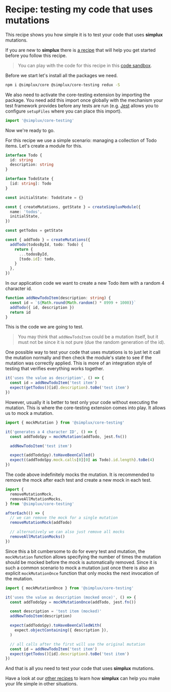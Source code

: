 # Recipe: testing my code that uses mutations

This recipe shows you how simple it is to test your code that uses **simplux** mutations.

If you are new to **simplux** there is [a recipe](../../basics/getting-started#readme) that will help you get started before you follow this recipe.

> You can play with the code for this recipe in this [code sandbox](https://codesandbox.io/s/github/MrWolfZ/simplux/tree/master/recipes/advanced/testing-code-using-mutations).

Before we start let's install all the packages we need.

```sh
npm i @simplux/core @simplux/core-testing redux -S
```

We also need to activate the core-testing extension by importing the package. You need add this import once globally with the mechanism your test framework provides before any tests are run (e.g. [Jest](https://jestjs.io/) allows you to configure `setupFiles` where you can place this import).

```ts
import '@simplux/core-testing'
```

Now we're ready to go.

For this recipe we use a simple scenario: managing a collection of Todo items. Let's create a module for this.

```ts
interface Todo {
  id: string
  description: string
}

interface TodoState {
  [id: string]: Todo
}

const initialState: TodoState = {}

const { createMutations, getState } = createSimpluxModule({
  name: 'todos',
  initialState,
})

const getTodos = getState

const { addTodo } = createMutations({
  addTodo(todosById, todo: Todo) {
    return {
      ...todosById,
      [todo.id]: todo,
    }
  },
})
```

In our application code we want to create a new Todo item with a random 4 character id.

```ts
function addNewTodoItem(description: string) {
  const id = `${Math.round(Math.random() * 8999 + 1000)}`
  addTodo({ id, description })
  return id
}
```

This is the code we are going to test.

> You may think that `addNewTodoItem` could be a mutation itself, but it must not be since it is not pure (due the random generation of the id).

One possible way to test your code that uses mutations is to just let it call the mutation normally and then check the module's state to see if the mutation was correctly applied. This is more of an integration style of testing that verifies everything works together.

```ts
it('uses the value as description', () => {
  const id = addNewTodoItem('test item')
  expect(getTodos()[id].description).toBe('test item')
})
```

However, usually it is better to test only your code without executing the mutation. This is where the core-testing extension comes into play. It allows us to mock a mutation.

```ts
import { mockMutation } from '@simplux/core-testing'

it('generates a 4 character ID', () => {
  const addTodoSpy = mockMutation(addTodo, jest.fn())

  addNewTodoItem('test item')

  expect(addTodoSpy).toHaveBeenCalled()
  expect((addTodoSpy.mock.calls[0][0] as Todo).id.length).toBe(4)
})
```

The code above indefinitely mocks the mutation. It is recommended to remove the mock after each test and create a new mock in each test.

```ts
import {
  removeMutationMock,
  removeAllMutationMocks,
} from '@simplux/core-testing'

afterEach(() => {
  // we can remove the mock for a single mutation
  removeMutationMock(addTodo)

  // alternatively we can also just remove all mocks
  removeAllMutationMocks()
})
```

Since this a bit cumbersome to do for every test and mutation, the `mockMutation` function allows specifying the number of times the mutation should be mocked before the mock is automatically removed. Since it is such a common scenario to mock a mutation just once there is also an explicit `mockMutationOnce` function that only mocks the next invocation of the mutation.

```ts
import { mockMutationOnce } from '@simplux/core-testing'

it('uses the value as description (mocked once)', () => {
  const addTodoSpy = mockMutationOnce(addTodo, jest.fn())

  const description = 'test item (mocked)'
  addNewTodoItem(description)

  expect(addTodoSpy).toHaveBeenCalledWith(
    expect.objectContaining({ description }),
  )

  // all calls after the first will use the original mutation
  const id = addNewTodoItem('test item')
  expect(getTodos()[id].description).toBe('test item')
})
```

And that is all you need to test your code that uses **simplux** mutations.

Have a look at our [other recipes](../../../../..#recipes) to learn how **simplux** can help you make your life simple in other situations.
